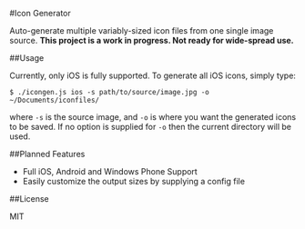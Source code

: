 #Icon Generator

Auto-generate multiple variably-sized icon files from one single image source. **This project is a work in progress. Not ready for wide-spread use.**

##Usage

Currently, only iOS is fully supported. To generate all iOS icons, simply type:

```
$ ./icongen.js ios -s path/to/source/image.jpg -o ~/Documents/iconfiles/
```
where `-s` is the source image, and `-o` is where you want the generated icons to be saved.
If no option is supplied for `-o` then the current directory will be used.

##Planned Features

- Full iOS, Android and Windows Phone Support
- Easily customize the output sizes by supplying a config file

##License

MIT


